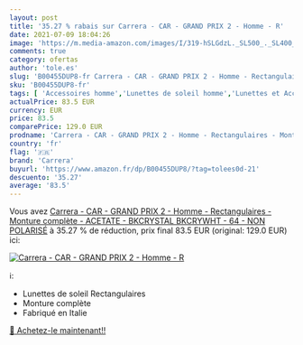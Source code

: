 ```yaml
---
layout: post
title: '35.27 % rabais sur Carrera - CAR - GRAND PRIX 2 - Homme - R'
date: 2021-07-09 18:04:26
image: 'https://m.media-amazon.com/images/I/319-hSLGdzL._SL500_._SL400_.jpg'
comments: true
category: ofertas
author: 'tole.es'
slug: 'B00455DUP8-fr Carrera - CAR - GRAND PRIX 2 - Homme - Rectangulaires -...'
sku: 'B00455DUP8-fr'
tags: [ 'Accessoires homme','Lunettes de soleil homme','Lunettes et Accessoires homme','Vêtements','Vêtements homme','carrera', ]
actualPrice: 83.5 EUR
currency: EUR
price: 83.5
comparePrice: 129.0 EUR
prodname: 'Carrera - CAR - GRAND PRIX 2 - Homme - Rectangulaires - Monture complète - ACETATE - BKCRYSTAL BKCRYWHT - 64 - NON POLARISÉ'
country: 'fr'
flag: '🇫🇷'
brand: 'Carrera'
buyurl: 'https://www.amazon.fr/dp/B00455DUP8/?tag=tolees0d-21'
descuento: '35.27'
average: '83.5'
---
```


Vous avez [Carrera - CAR - GRAND PRIX 2 - Homme - Rectangulaires - Monture complète - ACETATE - BKCRYSTAL BKCRYWHT - 64 - NON POLARISÉ](https://www.amazon.fr/dp/B00455DUP8/?tag=tolees0d-21)  à  35.27 % de réduction, prix final  83.5 EUR (original: 129.0 EUR) ici:

[![Carrera - CAR - GRAND PRIX 2 - Homme - R](https://m.media-amazon.com/images/I/319-hSLGdzL._SL500_._SL400_.jpg)](https://www.amazon.fr/dp/B00455DUP8/?tag=tolees0d-21)

ℹ️:

- Lunettes de soleil Rectangulaires
- Monture complète
- Fabriqué en Italie

[🛒 Achetez-le maintenant!!](https://www.amazon.fr/dp/B00455DUP8/?tag=tolees0d-21)
